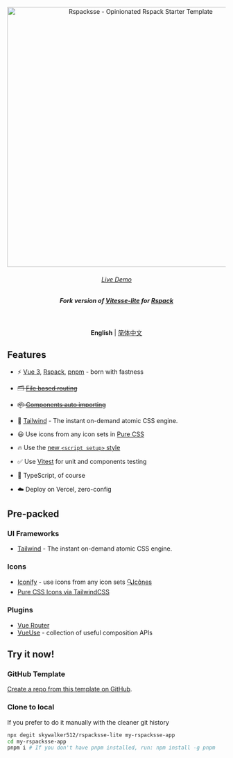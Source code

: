 <p align='center'>
  <img src='https://user-images.githubusercontent.com/12960906/223675223-c362fe6d-a987-48aa-b3c5-864391541f4d.png' alt='Rspacksse - Opinionated Rspack Starter Template' width='600'/>
</p>

<h6 align='center'>
<a href="https://rspacksse-lite.512.pub/">Live Demo</a>
</h6>

<h5 align='center'>
<b>Fork version of <a href="https://github.com/antfu/vitesse-lite">Vitesse-lite</a> for <a href="https://rspack.dev">Rspack</a></b>
</h5>

<br>

<p align='center'>
<b>English</b> | <a href="https://github.com/skywalker512/rspacksse-lite/blob/main/README.zh-CN.md">简体中文</a>
</p>

## Features

- ⚡️ [Vue 3](https://github.com/vuejs/core), [Rspack](https://rspack.dev), [pnpm](https://pnpm.io/) - born with fastness

- ~~🗂 [File based routing](./src/pages)~~

- ~~📦 [Components auto importing](./src/components)~~

- 🎨 [Tailwind](https://tailwindcss.com) - The instant on-demand atomic CSS engine.

- 😃 Use icons from any icon sets in [Pure CSS](https://github.com/egoist/tailwindcss-icons)

- 🔥 Use the [new `<script setup>` style](https://github.com/vuejs/rfcs/pull/227)

- ✅ Use [Vitest](http://vitest.dev/) for unit and components testing

- 🦾 TypeScript, of course

- ☁️ Deploy on Vercel, zero-config

## Pre-packed

### UI Frameworks

- [Tailwind](https://tailwindcss.com) - The instant on-demand atomic CSS engine.

### Icons

- [Iconify](https://iconify.design) - use icons from any icon sets [🔍Icônes](https://icones.netlify.app/)
- [Pure CSS Icons via TailwindCSS](https://github.com/egoist/tailwindcss-icons)

### Plugins

- [Vue Router](https://github.com/vuejs/vue-router)
- [VueUse](https://github.com/antfu/vueuse) - collection of useful composition APIs

## Try it now!

### GitHub Template

[Create a repo from this template on GitHub](https://github.com/skywalker512/rspacksse-lite/generate).

### Clone to local

If you prefer to do it manually with the cleaner git history

```bash
npx degit skywalker512/rspacksse-lite my-rspacksse-app
cd my-rspacksse-app
pnpm i # If you don't have pnpm installed, run: npm install -g pnpm
```
